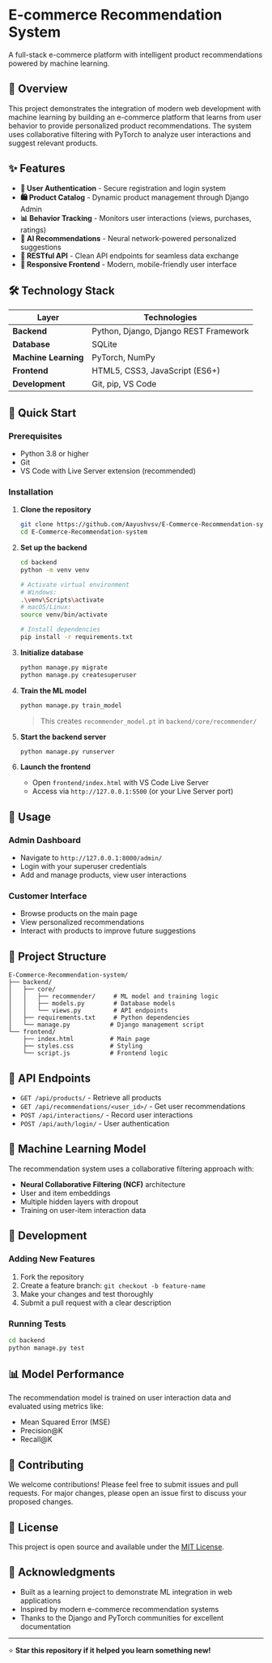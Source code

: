 # E-commerce Recommendation System

A full-stack e-commerce platform with intelligent product recommendations powered by machine learning.

## 🎯 Overview

This project demonstrates the integration of modern web development with machine learning by building an e-commerce platform that learns from user behavior to provide personalized product recommendations. The system uses collaborative filtering with PyTorch to analyze user interactions and suggest relevant products.

## ✨ Features

- **🔐 User Authentication** - Secure registration and login system
- **🛍️ Product Catalog** - Dynamic product management through Django Admin
- **📊 Behavior Tracking** - Monitors user interactions (views, purchases, ratings)
- **🧠 AI Recommendations** - Neural network-powered personalized suggestions
- **🔌 RESTful API** - Clean API endpoints for seamless data exchange
- **📱 Responsive Frontend** - Modern, mobile-friendly user interface

## 🛠️ Technology Stack

| Layer | Technologies |
|-------|--------------|
| **Backend** | Python, Django, Django REST Framework |
| **Database** | SQLite |
| **Machine Learning** | PyTorch, NumPy |
| **Frontend** | HTML5, CSS3, JavaScript (ES6+) |
| **Development** | Git, pip, VS Code |

## 🚀 Quick Start

### Prerequisites

- Python 3.8 or higher
- Git
- VS Code with Live Server extension (recommended)

### Installation

1. **Clone the repository**
   ```bash
   git clone https://github.com/Aayushvsv/E-Commerce-Recommendation-system.git
   cd E-Commerce-Recommendation-system
   ```

2. **Set up the backend**
   ```bash
   cd backend
   python -m venv venv
   
   # Activate virtual environment
   # Windows:
   .\venv\Scripts\activate
   # macOS/Linux:
   source venv/bin/activate
   
   # Install dependencies
   pip install -r requirements.txt
   ```

3. **Initialize database**
   ```bash
   python manage.py migrate
   python manage.py createsuperuser
   ```

4. **Train the ML model**
   ```bash
   python manage.py train_model
   ```
   > This creates `recommender_model.pt` in `backend/core/recommender/`

5. **Start the backend server**
   ```bash
   python manage.py runserver
   ```

6. **Launch the frontend**
   - Open `frontend/index.html` with VS Code Live Server
   - Access via `http://127.0.0.1:5500` (or your Live Server port)

## 📖 Usage

### Admin Dashboard
- Navigate to `http://127.0.0.1:8000/admin/`
- Login with your superuser credentials
- Add and manage products, view user interactions

### Customer Interface
- Browse products on the main page
- View personalized recommendations
- Interact with products to improve future suggestions

## 📁 Project Structure

```
E-Commerce-Recommendation-system/
├── backend/
│   ├── core/
│   │   ├── recommender/     # ML model and training logic
│   │   ├── models.py        # Database models
│   │   └── views.py         # API endpoints
│   ├── requirements.txt     # Python dependencies
│   └── manage.py           # Django management script
└── frontend/
    ├── index.html          # Main page
    ├── styles.css          # Styling
    └── script.js           # Frontend logic
```

## 🔧 API Endpoints

- `GET /api/products/` - Retrieve all products
- `GET /api/recommendations/<user_id>/` - Get user recommendations
- `POST /api/interactions/` - Record user interactions
- `POST /api/auth/login/` - User authentication

## 🤖 Machine Learning Model

The recommendation system uses a collaborative filtering approach with:
- **Neural Collaborative Filtering (NCF)** architecture
- User and item embeddings
- Multiple hidden layers with dropout
- Training on user-item interaction data

## 🧪 Development

### Adding New Features

1. Fork the repository
2. Create a feature branch: `git checkout -b feature-name`
3. Make your changes and test thoroughly
4. Submit a pull request with a clear description

### Running Tests

```bash
cd backend
python manage.py test
```

## 📊 Model Performance

The recommendation model is trained on user interaction data and evaluated using metrics like:
- Mean Squared Error (MSE)
- Precision@K
- Recall@K

## 🤝 Contributing

We welcome contributions! Please feel free to submit issues and pull requests. For major changes, please open an issue first to discuss your proposed changes.

## 📄 License

This project is open source and available under the [MIT License](LICENSE).

## 🙏 Acknowledgments

- Built as a learning project to demonstrate ML integration in web applications
- Inspired by modern e-commerce recommendation systems
- Thanks to the Django and PyTorch communities for excellent documentation

---

⭐ **Star this repository if it helped you learn something new!**
